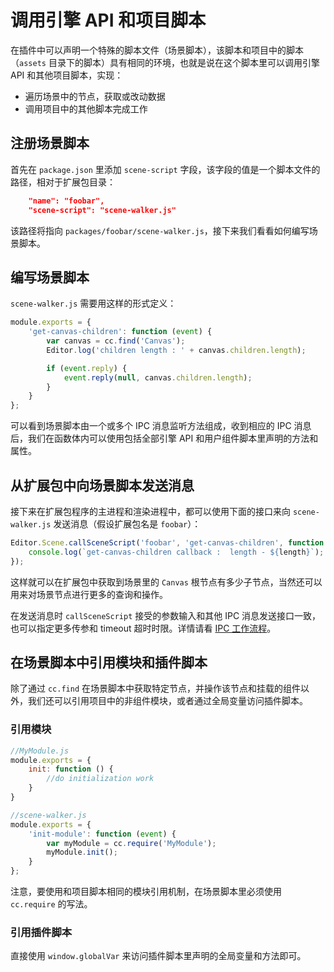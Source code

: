 # 调用引擎 API 和项目脚本

在插件中可以声明一个特殊的脚本文件（场景脚本），该脚本和项目中的脚本 （`assets` 目录下的脚本）具有相同的环境，也就是说在这个脚本里可以调用引擎 API 和其他项目脚本，实现：

- 遍历场景中的节点，获取或改动数据
- 调用项目中的其他脚本完成工作

## 注册场景脚本

首先在 `package.json` 里添加 `scene-script` 字段，该字段的值是一个脚本文件的路径，相对于扩展包目录：

```json
    "name": "foobar",
    "scene-script": "scene-walker.js"
```

该路径将指向 `packages/foobar/scene-walker.js`，接下来我们看看如何编写场景脚本。

## 编写场景脚本

`scene-walker.js` 需要用这样的形式定义：

```js
module.exports = {
    'get-canvas-children': function (event) {
        var canvas = cc.find('Canvas');
        Editor.log('children length : ' + canvas.children.length);

        if (event.reply) {
            event.reply(null, canvas.children.length);
        }
    }
};
```

可以看到场景脚本由一个或多个 IPC 消息监听方法组成，收到相应的 IPC 消息后，我们在函数体内可以使用包括全部引擎 API 和用户组件脚本里声明的方法和属性。


## 从扩展包中向场景脚本发送消息

接下来在扩展包程序的主进程和渲染进程中，都可以使用下面的接口来向 `scene-walker.js` 发送消息（假设扩展包名是 `foobar`）：

```js
Editor.Scene.callSceneScript('foobar', 'get-canvas-children', function (err, length) {
    console.log(`get-canvas-children callback :  length - ${length}`);
});
```

这样就可以在扩展包中获取到场景里的 `Canvas` 根节点有多少子节点，当然还可以用来对场景节点进行更多的查询和操作。

在发送消息时 `callSceneScript` 接受的参数输入和其他 IPC 消息发送接口一致，也可以指定更多传参和 timeout 超时时限。详情请看 [IPC 工作流程](ipc-workflow.md)。


## 在场景脚本中引用模块和插件脚本

除了通过 `cc.find` 在场景脚本中获取特定节点，并操作该节点和挂载的组件以外，我们还可以引用项目中的非组件模块，或者通过全局变量访问插件脚本。

### 引用模块

```js
//MyModule.js
module.exports = {
    init: function () {
        //do initialization work
    }
}

//scene-walker.js
module.exports = {
    'init-module': function (event) {
        var myModule = cc.require('MyModule');
        myModule.init();
    }
};
```

注意，要使用和项目脚本相同的模块引用机制，在场景脚本里必须使用 `cc.require` 的写法。


### 引用插件脚本

直接使用 `window.globalVar` 来访问插件脚本里声明的全局变量和方法即可。
